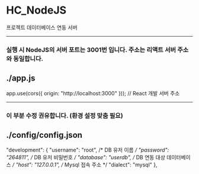 # HC_NodeJS
프로젝트 데이터베이스 연동 서버

<hr>

### 실행 시 NodeJS의 서버 포트는 3001번 입니다. 주소는 리액트 서버 주소와 동일합니다.
## ./app.js
app.use(cors({
  origin: "http://localhost:3000" })); // React 개발 서버 주소

<hr>

### 이 부분 수정 권유합니다. (환경 설정 맞춤 필요)
## ./config/config.json
"development": {
    "username": "root", /* DB 유저 이름 */
    "password": "264811", /* DB 유저 비밀번호 */
    "database": "userdb", /* DB 연동 대상 데이터베이스 */
    "host": "127.0.0.1", /* Mysql 접속 주소 */
    "dialect": "mysql"
},
